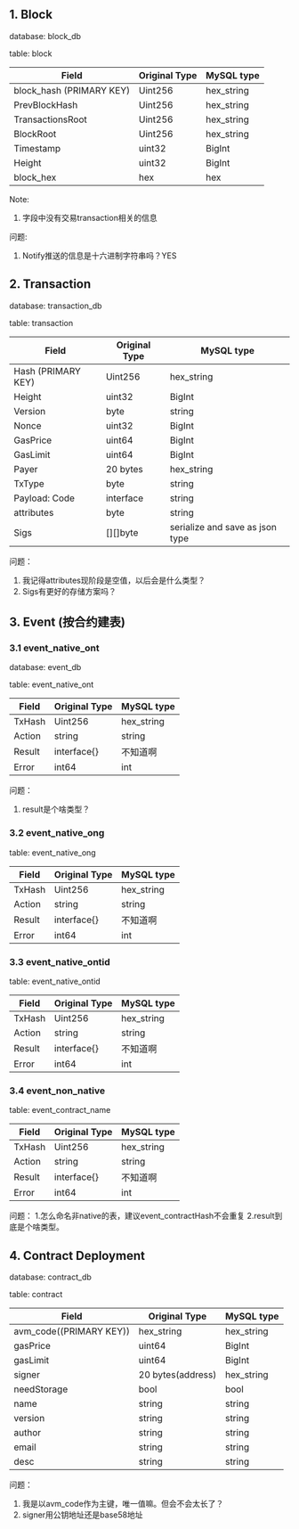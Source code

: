 ## 1. Block
database: block_db

table: block

| Field | Original Type  | MySQL type|
| ----------- | ----------- |-----|
|block_hash (PRIMARY KEY) | Uint256| hex_string|
|   PrevBlockHash   |   Uint256     | hex_string|
|   TransactionsRoot   |  Uint256      | hex_string|
|  BlockRoot    |    Uint256    | hex_string|
|  Timestamp    |   uint32     | BigInt|
|   Height   |   uint32     | BigInt|
|block_hex|hex|hex|

Note: 
1. 字段中没有交易transaction相关的信息

问题:
1. Notify推送的信息是十六进制字符串吗？YES

## 2. Transaction
database: transaction_db

table: transaction

| Field | Original Type  | MySQL type|
| ----------- | ----------- |-----|
|Hash (PRIMARY KEY) | Uint256| hex_string|
|   Height   |   uint32     | BigInt|
|     Version       |        byte        | string |
|      Nonce      |       uint32         | BigInt|
|     GasPrice       |        uint64        |BigInt|
|    GasLimit        |     uint64           |BigInt|
|     Payer        |     20 bytes           | hex_string|
|TxType| byte| string|
|    Payload: Code       |   interface   |string          |
|     attributes       |   byte  |string           |
|Sigs| [][]byte| serialize and save as json type |

问题：
1. 我记得attributes现阶段是空值，以后会是什么类型？
2. Sigs有更好的存储方案吗？

## 3. Event (按合约建表)
### 3.1 event_native_ont
database: event_db

table: event_native_ont

| Field | Original Type  | MySQL type|
| ----------- | ----------- |-----|
|  TxHash |  Uint256  |  hex_string |
| Action    |   string   |   string      |
|  Result    |  interface{}    |   不知道啊      |
|  Error   |    int64  |   int  |

问题：
1. result是个啥类型？

### 3.2 event_native_ong
table: event_native_ong

| Field | Original Type  | MySQL type|
| ----------- | ----------- |-----|
|  TxHash |  Uint256  |  hex_string |
| Action    |   string   |   string      |
|  Result    |  interface{}    |   不知道啊      |
|  Error   |    int64  |   int  |

### 3.3 event_native_ontid
table: event_native_ontid

| Field | Original Type  | MySQL type|
| ----------- | ----------- |-----|
|  TxHash |  Uint256  |  hex_string |
| Action    |   string   |   string      |
|  Result    |  interface{}    |   不知道啊      |
|  Error   |    int64  |   int  |

### 3.4 event_non_native

table: event_contract_name

| Field | Original Type  | MySQL type|
| ----------- | ----------- |-----|
|  TxHash |  Uint256  |  hex_string |
| Action    |   string   |   string      |
|  Result    |  interface{}    |   不知道啊      |
|  Error   |    int64  |   int  |

问题：
1.怎么命名非native的表，建议event_contractHash不会重复
2.result到底是个啥类型。

## 4. Contract Deployment
database: contract_db

table: contract

| Field | Original Type  | MySQL type|
| ----------- | ----------- |-----|
|avm_code((PRIMARY KEY))| hex_string| hex_string|
|  gasPrice     |   uint64     | BigInt|
|   gasLimit    |   uint64     | BigInt|
|  signer     |    20 bytes(address)  | hex_string|
|   needStorage    |   bool   | bool|
|  name     |   string    | string    |
|  version     |   string     | string    |
|  author     |   string     | string    |
|   email    |   string     | string    |
|   desc    |   string     | string    |

问题：
1. 我是以avm_code作为主键，唯一值嘛。但会不会太长了？
2. signer用公钥地址还是base58地址
